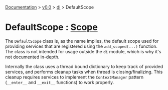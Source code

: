 [Documentation](/docs/documentation.md) >
 [v0.0](/docs/0.0/version.md) >
  [di](/docs/0.0/di/module.md) >
   DefaultScope

# DefaultScope : [Scope](scope.md)

The `DefaultScope` class is, as the name implies, the default scope used for providing services that are registered using the `add_scoped(...)` function. The class is not intended for usage outside the `di` module, which is why it's not documented in-depth.

Internally the class uses a thread bound dictionary to keep track of provided services, and performs cleanup tasks when thread is closing/finalizing. This cleanup requires services to implement the `ContextManager` pattern (`__enter__` and `__exit__` functions) to work properly.
